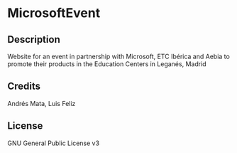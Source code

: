 # MicrosoftEvent

## Description
Website for an event in partnership with Microsoft, ETC Ibérica and Aebia to promote their products in the Education Centers in Leganés, Madrid
## Credits
Andrés Mata, Luis Feliz
## License
GNU General Public License v3


